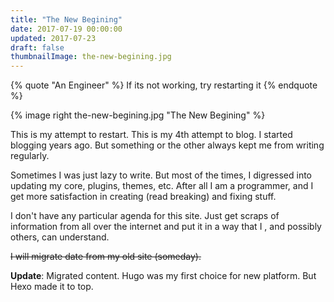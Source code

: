 ```yaml
---
title: "The New Begining"
date: 2017-07-19 00:00:00
updated: 2017-07-23
draft: false
thumbnailImage: the-new-begining.jpg
---
```

{% quote "An Engineer" %}
If its not working, try restarting it
{% endquote %}

<!--more -->

{% image right the-new-begining.jpg "The New Begining" %}

This is my attempt to restart. This is my 4th attempt to blog. I started
blogging years ago. But something or the other always kept me from writing
regularly.

Sometimes I was just lazy to write. But most of the times, I digressed into
updating my core, plugins, themes, etc. After all I am a programmer, and I get
more satisfaction in creating (read breaking) and fixing stuff.

I don't have any particular agenda for this site. Just get scraps of information
from all over the internet and put it in a way that I , and possibly others, can
understand.

~~I will migrate date from my old site (someday).~~

**Update**: Migrated content. Hugo was my first choice for new platform. But Hexo made it to top.

